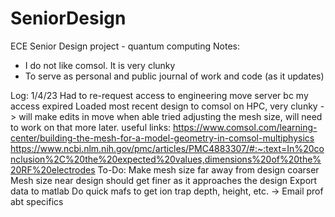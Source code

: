 # SeniorDesign
ECE Senior Design project - quantum computing
Notes: 
  - I do not like comsol. It is very clunky
  - To serve as personal and public journal of work and code (as it updates)

Log: 
	1/4/23
	Had to re-request access to engineering move server bc my access expired 
	Loaded most recent design to comsol on HPC, very clunky -> will make edits in move when able 
		tried adjusting the mesh size, will need to work on that more later. 
	useful links: 
	https://www.comsol.com/learning-center/building-the-mesh-for-a-model-geometry-in-comsol-multiphysics
	https://www.ncbi.nlm.nih.gov/pmc/articles/PMC4883307/#:~:text=In%20conclusion%2C%20the%20expected%20values,dimensions%20of%20the%20RF%20electrodes
	To-Do: 
	Make mesh size far away from design coarser
		Mesh size near design should get finer as it approaches the design 
	Export data to matlab 
	Do quick mafs to get ion trap depth, height, etc. -> Email prof abt specifics
